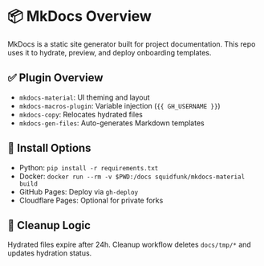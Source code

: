 # 📦 MkDocs Overview

MkDocs is a static site generator built for project documentation. This repo uses it to hydrate, preview, and deploy onboarding templates.

## ✅ Plugin Overview

- `mkdocs-material`: UI theming and layout
- `mkdocs-macros-plugin`: Variable injection (`{{ GH_USERNAME }}`)
- `mkdocs-copy`: Relocates hydrated files
- `mkdocs-gen-files`: Auto-generates Markdown templates

## 🧪 Install Options

- Python: `pip install -r requirements.txt`
- Docker: `docker run --rm -v $PWD:/docs squidfunk/mkdocs-material build`
- GitHub Pages: Deploy via `gh-deploy`
- Cloudflare Pages: Optional for private forks

## 🧼 Cleanup Logic

Hydrated files expire after 24h. Cleanup workflow deletes `docs/tmp/*` and updates hydration status.
